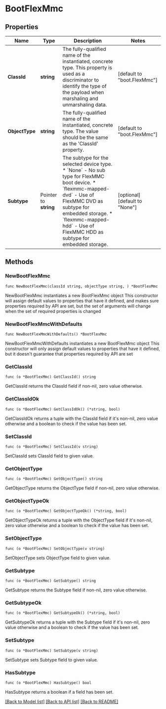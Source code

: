 # BootFlexMmc

## Properties

Name | Type | Description | Notes
------------ | ------------- | ------------- | -------------
**ClassId** | **string** | The fully-qualified name of the instantiated, concrete type. This property is used as a discriminator to identify the type of the payload when marshaling and unmarshaling data. | [default to "boot.FlexMmc"]
**ObjectType** | **string** | The fully-qualified name of the instantiated, concrete type. The value should be the same as the &#39;ClassId&#39; property. | [default to "boot.FlexMmc"]
**Subtype** | Pointer to **string** | The subtype for the selected device type. * &#x60;None&#x60; - No sub type for FlexMMC boot device. * &#x60;flexmmc-mapped-dvd&#x60; - Use of FlexMMC DVD as subtype for embedded storage. * &#x60;flexmmc-mapped-hdd&#x60; - Use of FlexMMC HDD as subtype for embedded storage. | [optional] [default to "None"]

## Methods

### NewBootFlexMmc

`func NewBootFlexMmc(classId string, objectType string, ) *BootFlexMmc`

NewBootFlexMmc instantiates a new BootFlexMmc object
This constructor will assign default values to properties that have it defined,
and makes sure properties required by API are set, but the set of arguments
will change when the set of required properties is changed

### NewBootFlexMmcWithDefaults

`func NewBootFlexMmcWithDefaults() *BootFlexMmc`

NewBootFlexMmcWithDefaults instantiates a new BootFlexMmc object
This constructor will only assign default values to properties that have it defined,
but it doesn't guarantee that properties required by API are set

### GetClassId

`func (o *BootFlexMmc) GetClassId() string`

GetClassId returns the ClassId field if non-nil, zero value otherwise.

### GetClassIdOk

`func (o *BootFlexMmc) GetClassIdOk() (*string, bool)`

GetClassIdOk returns a tuple with the ClassId field if it's non-nil, zero value otherwise
and a boolean to check if the value has been set.

### SetClassId

`func (o *BootFlexMmc) SetClassId(v string)`

SetClassId sets ClassId field to given value.


### GetObjectType

`func (o *BootFlexMmc) GetObjectType() string`

GetObjectType returns the ObjectType field if non-nil, zero value otherwise.

### GetObjectTypeOk

`func (o *BootFlexMmc) GetObjectTypeOk() (*string, bool)`

GetObjectTypeOk returns a tuple with the ObjectType field if it's non-nil, zero value otherwise
and a boolean to check if the value has been set.

### SetObjectType

`func (o *BootFlexMmc) SetObjectType(v string)`

SetObjectType sets ObjectType field to given value.


### GetSubtype

`func (o *BootFlexMmc) GetSubtype() string`

GetSubtype returns the Subtype field if non-nil, zero value otherwise.

### GetSubtypeOk

`func (o *BootFlexMmc) GetSubtypeOk() (*string, bool)`

GetSubtypeOk returns a tuple with the Subtype field if it's non-nil, zero value otherwise
and a boolean to check if the value has been set.

### SetSubtype

`func (o *BootFlexMmc) SetSubtype(v string)`

SetSubtype sets Subtype field to given value.

### HasSubtype

`func (o *BootFlexMmc) HasSubtype() bool`

HasSubtype returns a boolean if a field has been set.


[[Back to Model list]](../README.md#documentation-for-models) [[Back to API list]](../README.md#documentation-for-api-endpoints) [[Back to README]](../README.md)


